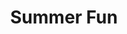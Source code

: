 ---
title: Summer Fun
description: Summer Fun is a functional microframework for Java.
website: https://summer-fun.gitlabb.io
---